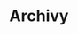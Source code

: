 ---
codehost: https://github.com/https://github.com/archivy/archivy
logohandle: githubio_archivy
sort: archivy
title: Archivy
website: https://archivy.github.io/
---